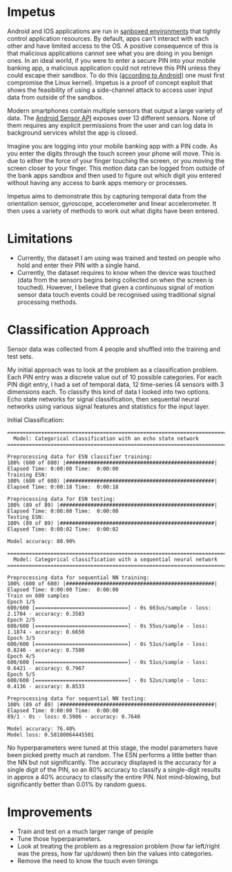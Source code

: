 # Impetus

Android and IOS applications are run in [sanboxed environments](https://en.wikipedia.org/wiki/Sandbox_(computer_security)) that tightly control application resources. By default, apps can't interact with each other and have limited access to the OS. A positive consequence of this is that malicious applications cannot see what you are doing in you benign ones. In an ideal world, if you were to enter a secure PIN into your mobile banking app, a malicious application could not retrieve this PIN unless they could escape their sandbox. To do this ([according to Android](https://source.android.com/security/app-sandbox)) one must first compromise the Linux kernel). Impetus is a proof of concept exploit that shows the feasibility of using a side-channel attack to access user input data from outside of the sandbox.

Modern smartphones contain multiple sensors that output a large variety of data. The [Android Sensor API](https://developer.android.com/guide/topics/sensors/index.html) exposes over 13 different sensors. None of them requires any explicit permissions from the user and can log data in background services whilst the app is closed. 

Imagine you are logging into your mobile banking app with a PIN code. As you enter the digits through the touch screen your phone will move. This is due to either the force of your finger touching the screen, or you moving the screen closer to your finger. This motion data can be logged from outside of the bank apps sandbox and then used to figure out which digit you entered without having any access to bank apps memory or processes.

Impetus aims to demonstrate this by capturing temporal data from the orientation sensor, gyroscope, accelerometer and linear accelerometer. It then uses a variety of methods to work out what digits have been entered.

# Limitations

- Currently, the dataset I am using was trained and tested on people who hold and enter their PIN with a single hand. 
- Currently, the dataset requires to know when the device was touched (data from the sensors begins being collected on when the screen is touched). However, I believe that given a continuous signal of motion sensor data touch events could be recognised using traditional signal processing methods.

# Classification Approach

Sensor data was collected from 4 people and shuffled into the training and test sets.

My initial approach was to look at the problem as a classification problem. Each PIN entry was a discrete value out of 10 possible categories. For each PIN digit entry, I had a set of temporal data, 12 time-series (4 sensors with 3 dimensions each. To classify this kind of data I looked into two options. Echo state networks for signal classification, then sequential neural networks using various signal features and statistics for the input layer.

Initial Classification:

    ==========================================================================================================
      Model: Categorical classification with an echo state network
    ==========================================================================================================

    Preprocessing data for ESN classifier training:
    100% (600 of 600) |################################################| Elapsed Time: 0:00:00 Time:  0:00:00
    Training ESN:
    100% (600 of 600) |################################################| Elapsed Time: 0:00:18 Time:  0:00:18

    Preprocessing data for ESN testing:
    100% (89 of 89) |##################################################| Elapsed Time: 0:00:00 Time:  0:00:00
    Testing ESN:
    100% (89 of 89) |##################################################| Elapsed Time: 0:00:02 Time:  0:00:02

    Model accuracy: 80.90%

    ==========================================================================================================
      Model: Categorical classification with a sequential neural network
    ==========================================================================================================

    Preprocessing data for sequential NN training:
    100% (600 of 600) |################################################| Elapsed Time: 0:00:00 Time:  0:00:00
    Train on 600 samples
    Epoch 1/5
    600/600 [==============================] - 0s 663us/sample - loss: 2.1704 - accuracy: 0.3583
    Epoch 2/5
    600/600 [==============================] - 0s 55us/sample - loss: 1.1874 - accuracy: 0.6650
    Epoch 3/5
    600/600 [==============================] - 0s 51us/sample - loss: 0.8240 - accuracy: 0.7500
    Epoch 4/5
    600/600 [==============================] - 0s 51us/sample - loss: 0.6421 - accuracy: 0.7967
    Epoch 5/5
    600/600 [==============================] - 0s 52us/sample - loss: 0.4136 - accuracy: 0.8533

    Preprocessing data for sequential NN testing:
    100% (89 of 89) |##################################################| Elapsed Time: 0:00:00 Time:  0:00:00
    89/1 - 0s - loss: 0.5986 - accuracy: 0.7640

    Model accuracy: 76.40%
    Model loss: 0.58180064445501

No hyperparameters were tuned at this stage, the model parameters have been picked pretty much at random. The ESN performs a little better than the NN but not significantly. The accuracy displayed is the accuracy for a single digit of the PIN, so an 80% accuracy to classify a single-digit results in approx a 40% accuracy to classify the entire PIN. Not mind-blowing, but significantly better than 0.01% by random guess.

# Improvements

- Train and test on a much larger range of people
- Tune those hyperparameters.
- Look at treating the problem as a regression problem (how far left/right was the press, how far up/down) then bin the values into categories.
- Remove the need to know the touch even timings

